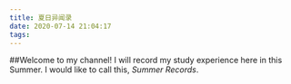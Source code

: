 ```yaml
---
title: 夏日异闻录
date: 2020-07-14 21:04:17
tags:
---
```

##Welcome to my channel!
I will record my study experience here in this Summer.
I would like to call this, *Summer Records*.
